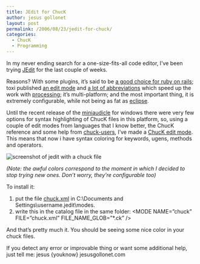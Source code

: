 ```yaml
---
title: JEdit for ChucK
author: jesus gollonet
layout: post
permalink: /2006/08/23/jedit-for-chuck/
categories:
  - ChucK
  - Programming
---
```

In my never ending search for a one-size-fits-all code editor, I&#8217;ve been trying [JEdit][1] for the last couple of weeks.

Reasons? With some plugins, it&#8217;s said to be [a good choice for ruby on rails][2]; toxi published [an edit mode][3] and [a lot of abbreviations][4] which speed up the work with [processing][5]; it&#8217;s multi-platform; and the most important thing, it is extremely configurable, while not being as fat as [eclipse][6].

Until the recent release of the [miniaudicle][7] for windows there were very few options for syntax highlighting of ChucK files in this platform, so, using a couple of edit modes from languages that I know better, the ChucK reference and some help from [chuck-users][8], I&#8217;ve made a [ChucK edit mode][9]. This means that now i have syntax coloring for keywords, ugens, methods and operators.

![screenshot of jedit with a chuck file][10]

*(Note: the awful colors correspond to the moment in which I decided to stop trying new ones. Don&#8217;t worry, they&#8217;re configurable too)*

To install it:

1.  put the file [chuck.xml][11] in C:\Documents and Settings\username\.jedit\modes.
2.  write this in the catalog file in the same folder: <MODE NAME=&#8221;chuck&#8221; FILE=&#8221;chuck.xml&#8221; FILE\_NAME\_GLOB=&#8221;*.ck&#8221; />

And that&#8217;s pretty much it. You should be seeing some nice color in your chuck files.

If you detect any error or improvable thing or want some additional help, just tell me: jesus {youknow} jesusgollonet.com

 [1]: http://www.jedit.org
 [2]: http://www.eadz.co.nz/blog/article/ruby-rails-jedit.html
 [3]: http://www.toxi.co.uk/blog/2005/08/using-jedit-as-external-code-editor.htm "Syntax coloring for processing in jedit"
 [4]: http://toxi.co.uk/p5/jedit/ "abbreviations for processing in jedit"
 [5]: http://www.processing.org
 [6]: http://www.eclipse.org/
 [7]: http://audicle.cs.princeton.edu/mini/ "A chuck editor. The official one."
 [8]: http://chuck.cs.princeton.edu/community/ "chuck mailing lists"
 [9]: http://www.jesusgollonet.com/blog/recursos/chuck.xml "Sintax coloring of chuck files for jedit"
 [10]: http://www.jesusgollonet.com/blog/imagenes/jedit_chuck.gif
 [11]: http://www.jesusgollonet.com/blog/recursos/chuck.xml "Sintax highlighting of chuck files for jedit"